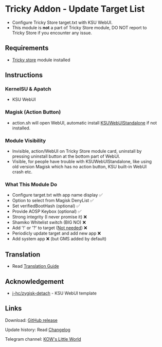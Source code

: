 # Tricky Addon - Update Target List
- Configure Tricky Store target.txt with KSU WebUI.
- This module is **not** a part of Tricky Store module, DO NOT report to Tricky Store if you encounter any issue.

## Requirements
- [Tricky store](https://github.com/5ec1cff/TrickyStore) module installed

## Instructions
### KernelSU & Apatch
- KSU WebUI

### Magisk (Action Button)
- action.sh will open WebUI, automatic install [KSUWebUIStandalone](https://github.com/5ec1cff/KsuWebUIStandalone) if not installed.

### Module Visibility
- Invisible, action/WebUI on Tricky Store module card, uninstall by pressing uninstall button at the bottom part of WebUI.
- Visible, for people have trouble with KSUWebUIStandalone, like using old version Magisk which has no action button, KSU built-in WebUI crash etc.

### What This Module Do
- Configure target.txt with app name display ✅
- Option to select from Magisk DenyList ✅
- Set verifiedBootHash (optional) ✅
- Provide AOSP Keybox (optional) ✅
- Strong integrity (I never promise it) ❌
- Shamiko Whitelist switch (BIG NO) ❌
- Add '!' or '?' to target ([Not needed](https://github.com/5ec1cff/TrickyStore/releases/tag/1.1.0)) ❌
- Periodicly update target and add new app ❌
- Add system app ❌ (but GMS added by default)

## Translation
- Read [Translation Guide](https://github.com/KOWX712/Tricky-Addon-Update-Target-List/blob/main/module/webroot/locales/A-translate.md)

## Acknowledgement
- [j-hc/zygisk-detach](https://github.com/j-hc/zygisk-detach) - KSU WebUI template

## Links
Download: [GitHub release](https://github.com/KOWX712/Tricky-Addon-Update-Target-List/releases)

Update history: Read [Changelog](https://github.com/KOWX712/Tricky-Addon-Update-Target-List/blob/main/changelog.md)

Telegram channel: [KOW's Little World](https://t.me/kowchannel)
